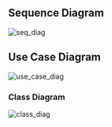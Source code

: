 ## Sequence Diagram

![seq_diag](https://github.com/user-attachments/assets/78577b74-9363-47d1-ac4c-6fc5810803c3)


## Use Case Diagram

![use_case_diag](https://github.com/user-attachments/assets/cbe1b10d-78cd-41d6-ba12-f477a7831c5b)


### Class Diagram

![class_diag](https://github.com/user-attachments/assets/f4f138af-9373-4b87-8fde-76b9ec460029)
